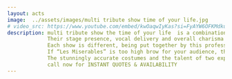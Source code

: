 ```yaml
---
layout: acts
image:  ../assets/images/multi tribute show time of your life.jpg
# video_src: https://www.youtube.com/embed/kwOaqwIyKas?si=FyAYW6OFKMdkuAjb
description: multi tribute show the time of your life  is a combination of celebrities and stars from all walks of showbiz, be it current chart toppers like “Adelle” and “Michael Buble” or film favourites like “Calamity Jane”’Austin Powers” and the “Blues Brothers”. delivered with amazing accuracy by Steve Bishop & christy mac who  recently completed a sell out tour of Scottish Theatres supporting The Francie and Josie Show. <hr>
             Their stage presence, vocal delivery and overall charisma make them stand out on any stage, with trademark quality costume changes and complete character portrayals, which are second nature to them. The show also contains fully costumed tributes to the genres of 60s and Motown music. <hr>
             Each show is different, being put together by this professional team to ensure the most appropriate show for each venue. If Lulu is having a night off you may find Dusty Springfield, stepping in to perform some of her 60s classics.
             If “Les Miserables” is too high brow for your audience, then “Ozzy Osbourne” is a sure fire winner.  <hr>
             The stunningly accurate costumes and the talent of two experienced performers who know how to entertain enhance the blend of comedy and music, Add to this a state of the art sound and lighting system and you a have a show fit to grace any stage. <hr>    
             call now for INSTANT QUOTES & AVAILABILITY
---
```

